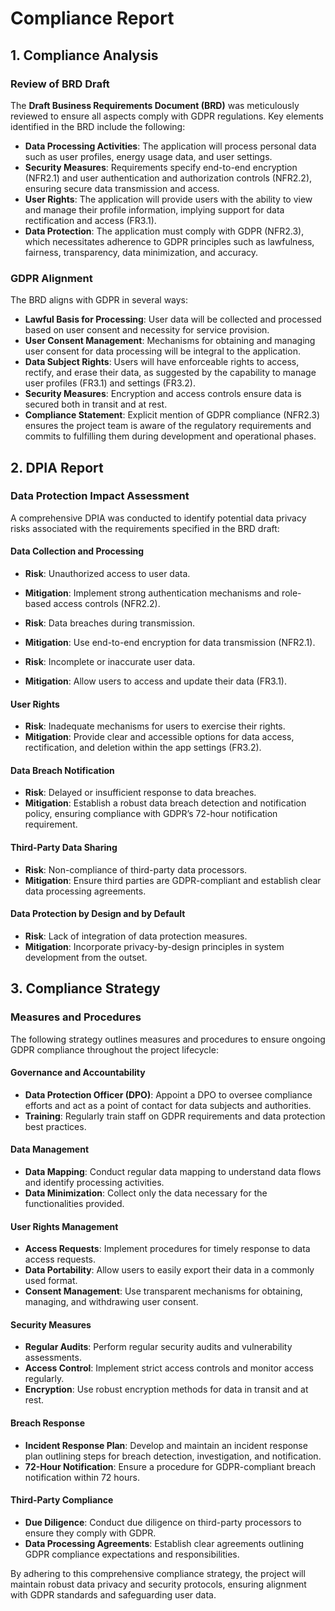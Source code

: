 # Compliance Report

## 1. Compliance Analysis

### Review of BRD Draft
The **Draft Business Requirements Document (BRD)** was meticulously reviewed to ensure all aspects comply with GDPR regulations. Key elements identified in the BRD include the following:

- **Data Processing Activities**: The application will process personal data such as user profiles, energy usage data, and user settings.
- **Security Measures**: Requirements specify end-to-end encryption (NFR2.1) and user authentication and authorization controls (NFR2.2), ensuring secure data transmission and access.
- **User Rights**: The application will provide users with the ability to view and manage their profile information, implying support for data rectification and access (FR3.1).
- **Data Protection**: The application must comply with GDPR (NFR2.3), which necessitates adherence to GDPR principles such as lawfulness, fairness, transparency, data minimization, and accuracy.

### GDPR Alignment
The BRD aligns with GDPR in several ways:
- **Lawful Basis for Processing**: User data will be collected and processed based on user consent and necessity for service provision.
- **User Consent Management**: Mechanisms for obtaining and managing user consent for data processing will be integral to the application.
- **Data Subject Rights**: Users will have enforceable rights to access, rectify, and erase their data, as suggested by the capability to manage user profiles (FR3.1) and settings (FR3.2).
- **Security Measures**: Encryption and access controls ensure data is secured both in transit and at rest.
- **Compliance Statement**: Explicit mention of GDPR compliance (NFR2.3) ensures the project team is aware of the regulatory requirements and commits to fulfilling them during development and operational phases.

## 2. DPIA Report

### Data Protection Impact Assessment
A comprehensive DPIA was conducted to identify potential data privacy risks associated with the requirements specified in the BRD draft:

#### Data Collection and Processing
- **Risk**: Unauthorized access to user data.
- **Mitigation**: Implement strong authentication mechanisms and role-based access controls (NFR2.2).

- **Risk**: Data breaches during transmission.
- **Mitigation**: Use end-to-end encryption for data transmission (NFR2.1).

- **Risk**: Incomplete or inaccurate user data.
- **Mitigation**: Allow users to access and update their data (FR3.1).

#### User Rights
- **Risk**: Inadequate mechanisms for users to exercise their rights.
- **Mitigation**: Provide clear and accessible options for data access, rectification, and deletion within the app settings (FR3.2).

#### Data Breach Notification
- **Risk**: Delayed or insufficient response to data breaches.
- **Mitigation**: Establish a robust data breach detection and notification policy, ensuring compliance with GDPR’s 72-hour notification requirement.

#### Third-Party Data Sharing
- **Risk**: Non-compliance of third-party data processors.
- **Mitigation**: Ensure third parties are GDPR-compliant and establish clear data processing agreements.

#### Data Protection by Design and by Default
- **Risk**: Lack of integration of data protection measures.
- **Mitigation**: Incorporate privacy-by-design principles in system development from the outset.

## 3. Compliance Strategy

### Measures and Procedures
The following strategy outlines measures and procedures to ensure ongoing GDPR compliance throughout the project lifecycle:

#### Governance and Accountability
- **Data Protection Officer (DPO)**: Appoint a DPO to oversee compliance efforts and act as a point of contact for data subjects and authorities.
- **Training**: Regularly train staff on GDPR requirements and data protection best practices.

#### Data Management
- **Data Mapping**: Conduct regular data mapping to understand data flows and identify processing activities.
- **Data Minimization**: Collect only the data necessary for the functionalities provided.

#### User Rights Management
- **Access Requests**: Implement procedures for timely response to data access requests.
- **Data Portability**: Allow users to easily export their data in a commonly used format.
- **Consent Management**: Use transparent mechanisms for obtaining, managing, and withdrawing user consent.

#### Security Measures
- **Regular Audits**: Perform regular security audits and vulnerability assessments.
- **Access Control**: Implement strict access controls and monitor access regularly.
- **Encryption**: Use robust encryption methods for data in transit and at rest.

#### Breach Response
- **Incident Response Plan**: Develop and maintain an incident response plan outlining steps for breach detection, investigation, and notification.
- **72-Hour Notification**: Ensure a procedure for GDPR-compliant breach notification within 72 hours.

#### Third-Party Compliance
- **Due Diligence**: Conduct due diligence on third-party processors to ensure they comply with GDPR.
- **Data Processing Agreements**: Establish clear agreements outlining GDPR compliance expectations and responsibilities.

By adhering to this comprehensive compliance strategy, the project will maintain robust data privacy and security protocols, ensuring alignment with GDPR standards and safeguarding user data.